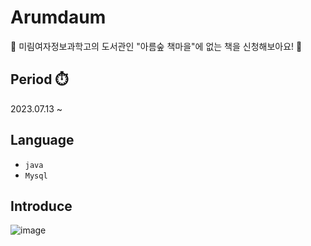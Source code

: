# Arumdaum
📖 미림여자정보과학고의 도서관인 "아름숲 책마을"에 없는 책을 신청해보아요! 📖<br>

## Period ⏱️
2023.07.13 ~ 

## Language
- ```java```
- ```Mysql```

## Introduce
![image](https://github.com/de-quei/Arumdaum/assets/108276366/f40a93fa-951b-490f-a683-6eb677bde5fe)
